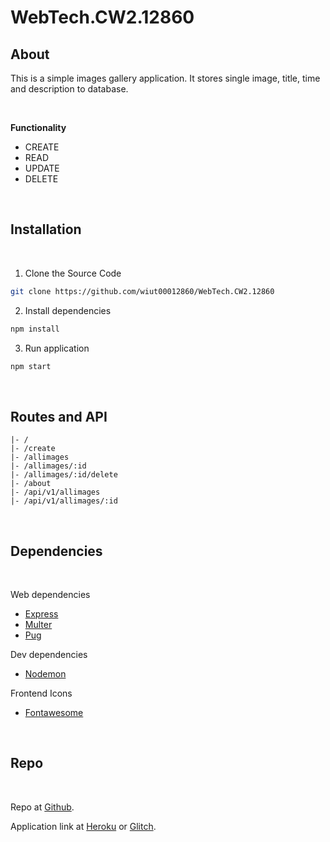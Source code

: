 # WebTech.CW2.12860

## About

This is a simple images gallery application. It stores single image, title, time and description to database.

<br />

**Functionality**

- CREATE
- READ
- UPDATE
- DELETE

<br />

## Installation

<br />

1. Clone the Source Code

```bash
git clone https://github.com/wiut00012860/WebTech.CW2.12860
```

2. Install dependencies

```bash
npm install
```

3. Run application

```bash
npm start
```

<br />

## Routes and API

```shell
|- /
|- /create
|- /allimages
|- /allimages/:id
|- /allimages/:id/delete
|- /about
|- /api/v1/allimages
|- /api/v1/allimages/:id
```

<br />

## Dependencies

<br />

Web dependencies

- [Express](https://npmjs.com/package/express)
- [Multer](https://npmjs.com/package/multer)
- [Pug](https://npmjs.com/package/pugjs)

Dev dependencies

- [Nodemon](https://npmjs.com/package/nodemon)

Frontend Icons

- [Fontawesome](https://fontawesome.com)

<br />

## Repo

<br />

Repo at [Github](https://github.com/wiut00012860/WebTech.CW2.12860).

Application link at [Heroku](https://wt-12860.herokuapp.com/) or [Glitch](https://protective-grave-crayfish.glitch.me/).
